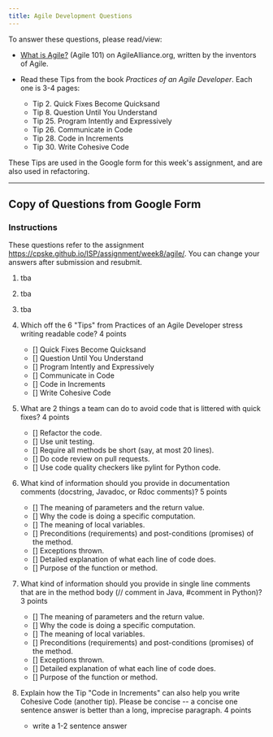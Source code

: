 ```yaml
---
title: Agile Development Questions
---
```


To answer these questions, please read/view:
 * [What is Agile?](https://www.agilealliance.org/agile101/) (Agile 101) on AgileAlliance.org, written by the inventors of Agile.

* Read these Tips from the book *Practices of an Agile Developer*. Each one is 3-4 pages:
   - Tip 2. Quick Fixes Become Quicksand
   - Tip 8. Question Until You Understand
   - Tip 25. Program Intently and Expressively
   - Tip 26. Communicate in Code
   - Tip 28. Code in Increments
   - Tip 30. Write Cohesive Code

These Tips are used in the Google form for this week's assignment, and are also used in refactoring.

---

## Copy of Questions from Google Form

### Instructions

These questions refer to the assignment https://cpske.github.io/ISP/assignment/week8/agile/.
You can change your answers after submission and resubmit.

1. tba

2. tba

3. tba

4. Which off the 6 "Tips" from Practices of an Agile Developer stress writing readable code?  4 points
   - [] Quick Fixes Become Quicksand
   - [] Question Until You Understand
   - [] Program Intently and Expressively
   - [] Communicate in Code
   - [] Code in Increments
   - [] Write Cohesive Code

5. What are 2 things a team can do to avoid code that is littered with quick fixes?  4 points
   - [] Refactor the code.
   - [] Use unit testing.
   - [] Require all methods be short (say, at most 20 lines).
   - [] Do code review on pull requests.
   - [] Use code quality checkers like pylint for Python code.

6. What kind of information should you provide in documentation comments (docstring, Javadoc, or Rdoc comments)?  5 points
   - [] The meaning of parameters and the return value.
   - [] Why the code is doing a specific computation.
   - [] The meaning of local variables.
   - [] Preconditions (requirements) and post-conditions (promises) of the method.
   - [] Exceptions thrown.
   - [] Detailed explanation of what each line of code does.
   - [] Purpose of the function or method.

7. What kind of information should you provide in single line comments that are in the method body (// comment in Java, #comment in Python)?  3 points
   - [] The meaning of parameters and the return value.
   - [] Why the code is doing a specific computation.
   - [] The meaning of local variables.
   - [] Preconditions (requirements) and post-conditions (promises) of the method.
   - [] Exceptions thrown.
   - [] Detailed explanation of what each line of code does.
   - [] Purpose of the function or method.

8. Explain how the Tip "Code in Increments" can also help you write Cohesive Code (another tip). Please be concise -- a concise one sentence answer is better than a long, imprecise paragraph.  4 points

   - write a 1-2 sentence answer
